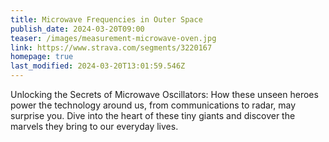 ```yaml
---
title: Microwave Frequencies in Outer Space
publish_date: 2024-03-20T09:00
teaser: /images/measurement-microwave-oven.jpg
link: https://www.strava.com/segments/3220167
homepage: true
last_modified: 2024-03-20T13:01:59.546Z
---
```

Unlocking the Secrets of Microwave Oscillators: How these unseen heroes power the technology around us, from communications to radar, may surprise you. Dive into the heart of these tiny giants and discover the marvels they bring to our everyday lives.
